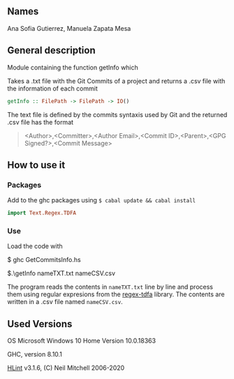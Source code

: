 ## Names
Ana Sofia Gutierrez, Manuela Zapata Mesa
## General description
Module containing the function getInfo which

Takes a .txt file with the Git Commits of a project and returns
a .csv file with the information of each commit

```haskell
getInfo :: FilePath -> FilePath -> IO()
```
The text file is defined by the commits syntaxis used by Git and the
returned .csv file has the format

>\<Author\>,\<Committer\>,\<Author Email\>,\<Commit ID\>,\<Parent\>,\<GPG Signed?\>,\<Commit Message\>

## How to use it
### Packages
Add to the ghc packages using `$ cabal update && cabal install`
```haskell
import Text.Regex.TDFA
```

### Use
Load the code with

  $ ghc GetCommitsInfo.hs
  
  $.\getInfo nameTXT.txt nameCSV.csv
  

The program reads the contents in `nameTXT.txt` line by line and 
process them using regular expresions from the 
[regex-tdfa](http://hackage.haskell.org/package/regex-tdfa) library.
The contents are written in a .csv file named `nameCSV.csv`.

## Used Versions
OS Microsoft Windows 10 Home Version 10.0.18363

GHC, version 8.10.1

[HLint](https://hackage.haskell.org/package/hlint) v3.1.6, 
(C) Neil Mitchell 2006-2020
